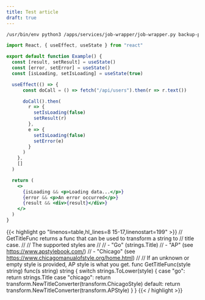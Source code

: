 ```yaml
---
title: Test article
draft: true
---
```




```bash
/usr/bin/env python3 /apps/services/job-wrapper/job-wrapper.py backup-photos /apps/services/job-backup/backup.sh ssh://my-storage-box:23/./vps-1-photos /media/data/photos
```


```jsx
import React, { useEffect, useState } from "react"

export default function Example() {
  const [result, setResult] = useState()
  const [error, setError] = useState()
  const [isLoading, setIsLoading] = useState(true)

  useEffect(() => {
      const doCall = () => fetch("/api/users").then(r => r.text())

      doCall().then(
        r => {
          setIsLoading(false)
          setResult(r)
        },
        e => {
          setIsLoading(false)
          setError(e)
        }
      )
    },
    [] 
  )

  return (
    <>
      {isLoading && <p>Loading data...</p>}
      {error && <p>An error occurred</p>}
      {result && <div>{result}</div>}
    </>
  )
}
```


{{< highlight go "linenos=table,hl_lines=8 15-17,linenostart=199" >}}
// GetTitleFunc returns a func that can be used to transform a string to
// title case.
//
// The supported styles are
//
// - "Go" (strings.Title)
// - "AP" (see https://www.apstylebook.com/)
// - "Chicago" (see https://www.chicagomanualofstyle.org/home.html)
//
// If an unknown or empty style is provided, AP style is what you get.
func GetTitleFunc(style string) func(s string) string {
  switch strings.ToLower(style) {
  case "go":
    return strings.Title
  case "chicago":
    return transform.NewTitleConverter(transform.ChicagoStyle)
  default:
    return transform.NewTitleConverter(transform.APStyle)
  }
}
{{< / highlight >}}
